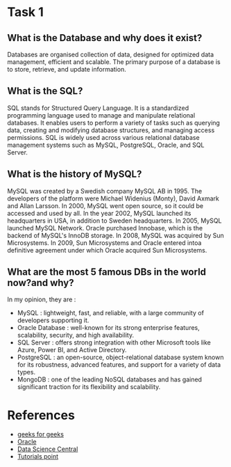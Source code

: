 # Task 1
## What is the Database and why does it exist?
Databases are organised collection of data, designed for optimized data management, efficient and scalable.
The primary purpose of a database is to store, retrieve, and update information.

## What is the SQL?
SQL stands for Structured Query Language. It is a standardized programming language used to manage and manipulate relational databases. It enables users to perform a variety of tasks such as querying data, creating and modifying database structures, and managing access permissions. SQL is widely used across various relational database management systems such as MySQL, PostgreSQL, Oracle, and SQL Server.

## What is the history of MySQL?
MySQL was created by a Swedish company MySQL AB in 1995. The developers of the platform were Michael Widenius (Monty), David Axmark and Allan Larsson. In 2000, MySQL went open source, so it could be accessed and used by all. In the year 2002, MySQL launched its headquarters in USA, in addition to Sweden headquarters. In 2005, MySQL launched MySQL Network. Oracle purchased Innobase, which is the backend of MySQL's InnoDB storage. In 2008, MySQL was acquired by Sun Microsystems.
In 2009, Sun Microsystems and Oracle entered intoa definitive agreement under which Oracle acquired Sun Microsystems.

## What are the most 5 famous DBs in the world now?and why?
In my opinion, they are :
- MySQL : lightweight, fast, and reliable, with a large community of developers supporting it.
- Oracle Database : well-known for its strong enterprise features, scalability, security, and high availability.
- SQL Server : offers strong integration with other Microsoft tools like Azure, Power BI, and Active Directory.
- PostgreSQL : an open-source, object-relational database system known for its robustness, advanced features, and support for a variety of data types.
- MongoDB : one of the leading NoSQL databases and has gained significant traction for its flexibility and scalability.

# References
- [geeks for geeks](https://www.geeksforgeeks.org/)
- [Oracle](https://www.oracle.com/database/what-is-database/)
- [Data Science Central](https://www.datasciencecentral.com/history-of-mysql/)
- [Tutorials point](https://www.tutorialspoint.com/discuss-the-history-of-mysql)